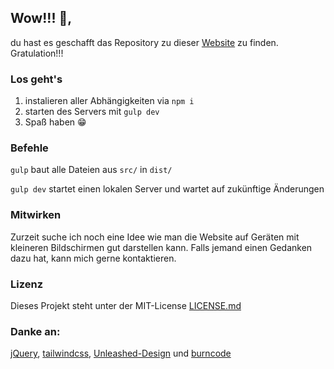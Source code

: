 ## Wow!!! 👏️,
du hast es geschafft das Repository zu dieser [Website](https://kramerbastian.github.io) zu finden. Gratulation!!!

### Los geht's
1. instalieren aller Abhängigkeiten via ```npm i```
2. starten des Servers mit ```gulp dev```
3. Spaß haben 😁️

### Befehle

```gulp``` baut alle Dateien aus ```src/``` in ```dist/```

```gulp dev``` startet einen lokalen Server und wartet auf zukünftige Änderungen

### Mitwirken

Zurzeit suche ich noch eine Idee wie man die Website auf Geräten mit kleineren Bildschirmen gut darstellen kann. Falls jemand einen Gedanken dazu hat, kann mich gerne kontaktieren.

### Lizenz

Dieses Projekt steht unter der MIT-License [LICENSE.md](LICENSE.md)

### Danke an:

[jQuery](https://jquery.com/), [tailwindcss](https://github.com/tailwindcss), [Unleashed-Design](https://github.com/Unleashed-Design) und [burncode](https://github.com/burncode) 
